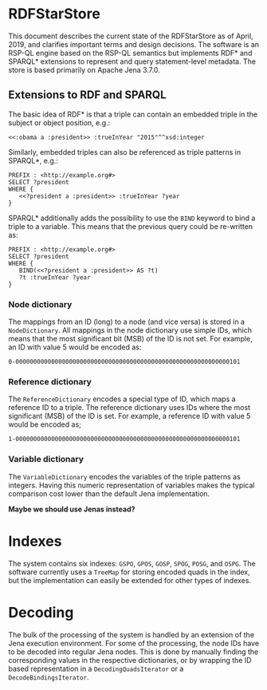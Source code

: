 # RDFStarStore

This document describes the current state of the RDFStarStore as of April, 2019, and
clarifies important terms and design decisions. The software is an RSP-QL engine based on
the RSP-QL semantics but implements RDF\* and SPARQL\* extensions to represent and query
statement-level metadata. The store is based primarily on Apache Jena 3.7.0.

## Extensions to RDF and SPARQL

The basic idea of RDF\* is that a triple can contain an embedded triple in the subject or
object position, e.g.:

```
<<:obama a :president>> :trueInYear "2015"^^xsd:integer
```

Similarly, embedded triples can also be referenced as triple patterns in SPARQL\*, e.g.:

```
PREFIX : <http://example.org#>
SELECT ?president
WHERE {
   <<?president a :president>> :trueInYear ?year
}
```

SPARQL\* additionally adds the possibility to use the `BIND` keyword to bind a triple to
a variable. This means that the previous query could be re-written as:

```
PREFIX : <http://example.org#>
SELECT ?president
WHERE {
   BIND(<<?president a :president>> AS ?t)
   ?t :trueInYear ?year
}
```

### Node dictionary
The mappings from an ID (long) to a node (and vice versa) is stored in a `NodeDictionary`.
All mappings in the node dictionary use simple IDs, which means that the most significant
bit (MSB) of the ID is not set. For example, an ID with value 5 would be encoded as:

```
0-000000000000000000000000000000000000000000000000000000000000101
```

### Reference dictionary
The `ReferenceDictionary` encodes a special type of ID, which maps a reference ID to a triple.
The reference dictionary uses IDs where the most significant (MSB) of the ID is set. For
example, a reference ID with value 5 would be encoded as;
```
1-000000000000000000000000000000000000000000000000000000000000101
```

### Variable dictionary
The `VariableDictionary` encodes the variables of the triple patterns as integers. Having
this numeric representation of variables makes the typical comparison cost lower than the
default Jena implementation.

**Maybe we should use Jenas instead?**

# Indexes
The system contains six indexes: `GSPO`, `GPOS`, `GOSP`, `SPOG`, `POSG`, and `OSPG`. The
software currently uses a `TreeMap` for storing encoded quads in the index, but the
implementation can easily be extended for other types of indexes.

# Decoding
The bulk of the processing of the system is handled by an extension of the Jena execution
environment. For some of the processing, the node IDs have to be decoded into regular
Jena nodes. This is done by manually finding the corresponding values in the respective
dictionaries, or by wrapping the ID based representation in a `DecodingQuadsIterator` or a
`DecodeBindingsIterator`. 
